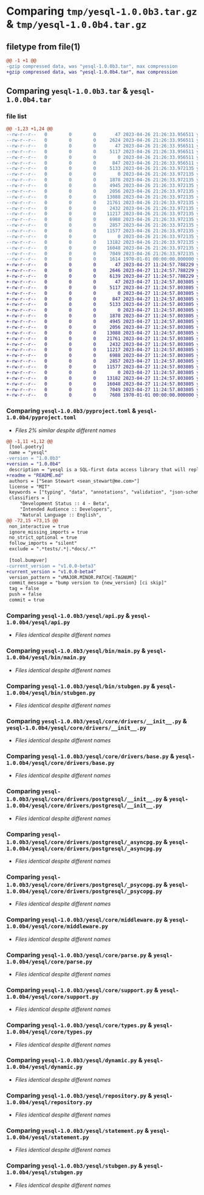 # Comparing `tmp/yesql-1.0.0b3.tar.gz` & `tmp/yesql-1.0.0b4.tar.gz`

## filetype from file(1)

```diff
@@ -1 +1 @@
-gzip compressed data, was "yesql-1.0.0b3.tar", max compression
+gzip compressed data, was "yesql-1.0.0b4.tar", max compression
```

## Comparing `yesql-1.0.0b3.tar` & `yesql-1.0.0b4.tar`

### file list

```diff
@@ -1,23 +1,24 @@
--rw-r--r--   0        0        0       47 2023-04-26 21:26:33.956511 yesql-1.0.0b3/LICENSE.md
--rw-r--r--   0        0        0     2624 2023-04-26 21:26:33.956511 yesql-1.0.0b3/pyproject.toml
--rw-r--r--   0        0        0       47 2023-04-26 21:26:33.956511 yesql-1.0.0b3/yesql/__init__.py
--rw-r--r--   0        0        0     5117 2023-04-26 21:26:33.956511 yesql-1.0.0b3/yesql/api.py
--rw-r--r--   0        0        0        0 2023-04-26 21:26:33.956511 yesql-1.0.0b3/yesql/bin/__init__.py
--rw-r--r--   0        0        0      847 2023-04-26 21:26:33.956511 yesql-1.0.0b3/yesql/bin/main.py
--rw-r--r--   0        0        0     5133 2023-04-26 21:26:33.972135 yesql-1.0.0b3/yesql/bin/stubgen.py
--rw-r--r--   0        0        0        0 2023-04-26 21:26:33.972135 yesql-1.0.0b3/yesql/core/__init__.py
--rw-r--r--   0        0        0     1878 2023-04-26 21:26:33.972135 yesql-1.0.0b3/yesql/core/drivers/__init__.py
--rw-r--r--   0        0        0     4945 2023-04-26 21:26:33.972135 yesql-1.0.0b3/yesql/core/drivers/base.py
--rw-r--r--   0        0        0     2056 2023-04-26 21:26:33.972135 yesql-1.0.0b3/yesql/core/drivers/postgresql/__init__.py
--rw-r--r--   0        0        0    13088 2023-04-26 21:26:33.972135 yesql-1.0.0b3/yesql/core/drivers/postgresql/_asyncpg.py
--rw-r--r--   0        0        0    21761 2023-04-26 21:26:33.972135 yesql-1.0.0b3/yesql/core/drivers/postgresql/_psycopg.py
--rw-r--r--   0        0        0     2432 2023-04-26 21:26:33.972135 yesql-1.0.0b3/yesql/core/middleware.py
--rw-r--r--   0        0        0    11217 2023-04-26 21:26:33.972135 yesql-1.0.0b3/yesql/core/parse.py
--rw-r--r--   0        0        0     6988 2023-04-26 21:26:33.972135 yesql-1.0.0b3/yesql/core/support.py
--rw-r--r--   0        0        0     2857 2023-04-26 21:26:33.972135 yesql-1.0.0b3/yesql/core/types.py
--rw-r--r--   0        0        0    11577 2023-04-26 21:26:33.972135 yesql-1.0.0b3/yesql/dynamic.py
--rw-r--r--   0        0        0        0 2023-04-26 21:26:33.972135 yesql-1.0.0b3/yesql/py.typed
--rw-r--r--   0        0        0    13182 2023-04-26 21:26:33.972135 yesql-1.0.0b3/yesql/repository.py
--rw-r--r--   0        0        0    16048 2023-04-26 21:26:33.972135 yesql-1.0.0b3/yesql/statement.py
--rw-r--r--   0        0        0     7049 2023-04-26 21:26:33.972135 yesql-1.0.0b3/yesql/stubgen.py
--rw-r--r--   0        0        0     1614 1970-01-01 00:00:00.000000 yesql-1.0.0b3/PKG-INFO
+-rw-r--r--   0        0        0       47 2023-04-27 11:24:57.788229 yesql-1.0.0b4/LICENSE.md
+-rw-r--r--   0        0        0     2646 2023-04-27 11:24:57.788229 yesql-1.0.0b4/pyproject.toml
+-rw-r--r--   0        0        0     6139 2023-04-27 11:24:57.788229 yesql-1.0.0b4/README.md
+-rw-r--r--   0        0        0       47 2023-04-27 11:24:57.803805 yesql-1.0.0b4/yesql/__init__.py
+-rw-r--r--   0        0        0     5117 2023-04-27 11:24:57.803805 yesql-1.0.0b4/yesql/api.py
+-rw-r--r--   0        0        0        0 2023-04-27 11:24:57.803805 yesql-1.0.0b4/yesql/bin/__init__.py
+-rw-r--r--   0        0        0      847 2023-04-27 11:24:57.803805 yesql-1.0.0b4/yesql/bin/main.py
+-rw-r--r--   0        0        0     5133 2023-04-27 11:24:57.803805 yesql-1.0.0b4/yesql/bin/stubgen.py
+-rw-r--r--   0        0        0        0 2023-04-27 11:24:57.803805 yesql-1.0.0b4/yesql/core/__init__.py
+-rw-r--r--   0        0        0     1878 2023-04-27 11:24:57.803805 yesql-1.0.0b4/yesql/core/drivers/__init__.py
+-rw-r--r--   0        0        0     4945 2023-04-27 11:24:57.803805 yesql-1.0.0b4/yesql/core/drivers/base.py
+-rw-r--r--   0        0        0     2056 2023-04-27 11:24:57.803805 yesql-1.0.0b4/yesql/core/drivers/postgresql/__init__.py
+-rw-r--r--   0        0        0    13088 2023-04-27 11:24:57.803805 yesql-1.0.0b4/yesql/core/drivers/postgresql/_asyncpg.py
+-rw-r--r--   0        0        0    21761 2023-04-27 11:24:57.803805 yesql-1.0.0b4/yesql/core/drivers/postgresql/_psycopg.py
+-rw-r--r--   0        0        0     2432 2023-04-27 11:24:57.803805 yesql-1.0.0b4/yesql/core/middleware.py
+-rw-r--r--   0        0        0    11217 2023-04-27 11:24:57.803805 yesql-1.0.0b4/yesql/core/parse.py
+-rw-r--r--   0        0        0     6988 2023-04-27 11:24:57.803805 yesql-1.0.0b4/yesql/core/support.py
+-rw-r--r--   0        0        0     2857 2023-04-27 11:24:57.803805 yesql-1.0.0b4/yesql/core/types.py
+-rw-r--r--   0        0        0    11577 2023-04-27 11:24:57.803805 yesql-1.0.0b4/yesql/dynamic.py
+-rw-r--r--   0        0        0        0 2023-04-27 11:24:57.803805 yesql-1.0.0b4/yesql/py.typed
+-rw-r--r--   0        0        0    13182 2023-04-27 11:24:57.803805 yesql-1.0.0b4/yesql/repository.py
+-rw-r--r--   0        0        0    16048 2023-04-27 11:24:57.803805 yesql-1.0.0b4/yesql/statement.py
+-rw-r--r--   0        0        0     7049 2023-04-27 11:24:57.803805 yesql-1.0.0b4/yesql/stubgen.py
+-rw-r--r--   0        0        0     7608 1970-01-01 00:00:00.000000 yesql-1.0.0b4/PKG-INFO
```

### Comparing `yesql-1.0.0b3/pyproject.toml` & `yesql-1.0.0b4/pyproject.toml`

 * *Files 2% similar despite different names*

```diff
@@ -1,11 +1,12 @@
 [tool.poetry]
 name = "yesql"
-version = "1.0.0b3"
+version = "1.0.0b4"
 description = "yesql is a SQL-first data access library that will replace your ORM."
+readme = "README.md"
 authors = ["Sean Stewart <sean_stewart@me.com>"]
 license = "MIT"
 keywords = ["typing", "data", "annotations", "validation", "json-schema"]
 classifiers = [
     "Development Status :: 4 - Beta",
     "Intended Audience :: Developers",
     "Natural Language :: English",
@@ -72,15 +73,15 @@
 non_interactive = true
 ignore_missing_imports = true
 no_strict_optional = true
 follow_imports = "silent"
 exclude = ".*tests/.*|.*docs/.*"
 
 [tool.bumpver]
-current_version = "v1.0.0-beta3"
+current_version = "v1.0.0-beta4"
 version_pattern = "vMAJOR.MINOR.PATCH[-TAGNUM]"
 commit_message = "bump version to {new_version} [ci skip]"
 tag = false
 push = false
 commit = true
```

### Comparing `yesql-1.0.0b3/yesql/api.py` & `yesql-1.0.0b4/yesql/api.py`

 * *Files identical despite different names*

### Comparing `yesql-1.0.0b3/yesql/bin/main.py` & `yesql-1.0.0b4/yesql/bin/main.py`

 * *Files identical despite different names*

### Comparing `yesql-1.0.0b3/yesql/bin/stubgen.py` & `yesql-1.0.0b4/yesql/bin/stubgen.py`

 * *Files identical despite different names*

### Comparing `yesql-1.0.0b3/yesql/core/drivers/__init__.py` & `yesql-1.0.0b4/yesql/core/drivers/__init__.py`

 * *Files identical despite different names*

### Comparing `yesql-1.0.0b3/yesql/core/drivers/base.py` & `yesql-1.0.0b4/yesql/core/drivers/base.py`

 * *Files identical despite different names*

### Comparing `yesql-1.0.0b3/yesql/core/drivers/postgresql/__init__.py` & `yesql-1.0.0b4/yesql/core/drivers/postgresql/__init__.py`

 * *Files identical despite different names*

### Comparing `yesql-1.0.0b3/yesql/core/drivers/postgresql/_asyncpg.py` & `yesql-1.0.0b4/yesql/core/drivers/postgresql/_asyncpg.py`

 * *Files identical despite different names*

### Comparing `yesql-1.0.0b3/yesql/core/drivers/postgresql/_psycopg.py` & `yesql-1.0.0b4/yesql/core/drivers/postgresql/_psycopg.py`

 * *Files identical despite different names*

### Comparing `yesql-1.0.0b3/yesql/core/middleware.py` & `yesql-1.0.0b4/yesql/core/middleware.py`

 * *Files identical despite different names*

### Comparing `yesql-1.0.0b3/yesql/core/parse.py` & `yesql-1.0.0b4/yesql/core/parse.py`

 * *Files identical despite different names*

### Comparing `yesql-1.0.0b3/yesql/core/support.py` & `yesql-1.0.0b4/yesql/core/support.py`

 * *Files identical despite different names*

### Comparing `yesql-1.0.0b3/yesql/core/types.py` & `yesql-1.0.0b4/yesql/core/types.py`

 * *Files identical despite different names*

### Comparing `yesql-1.0.0b3/yesql/dynamic.py` & `yesql-1.0.0b4/yesql/dynamic.py`

 * *Files identical despite different names*

### Comparing `yesql-1.0.0b3/yesql/repository.py` & `yesql-1.0.0b4/yesql/repository.py`

 * *Files identical despite different names*

### Comparing `yesql-1.0.0b3/yesql/statement.py` & `yesql-1.0.0b4/yesql/statement.py`

 * *Files identical despite different names*

### Comparing `yesql-1.0.0b3/yesql/stubgen.py` & `yesql-1.0.0b4/yesql/stubgen.py`

 * *Files identical despite different names*


